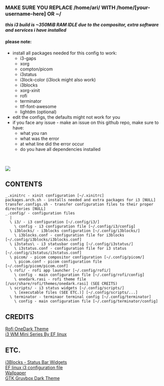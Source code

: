 ### MAKE SURE YOU REPLACE /home/ari/ WITH /home/[your-username-here] OR ~/
***this i3 build is ~350MiB RAM IDLE due to the compositor, extra software and services i have installed***
<br/>

#### please note:
  * install all packages needed for this config to work:
    * i3-gaps
    * xorg
    * compton/picom
    * i3status
    * i3lock-color (i3lock might also work)
    * i3blocks
    * xorg-xinit
    * rofi
    * terminator
    * ttf-font-awesome
    * lightdm (optional)
  * edit the configs, the defaults might not work for you
  * if you face any issue - make an issue on this github repo, make sure to have:
    * what you ran
    * what was the error
    * at what line did the error occur
    * do you have all dependencies installed

<br/>

![](https://user-images.githubusercontent.com/71613062/114439021-08de3480-9bb8-11eb-834a-67edb4b43b2a.png)

## CONTENTS
```
_.xinitrc - xinit configuration [~/.xinitrc]
packages.arch.sh - installs needed and extra packages for i3 [NULL]
transfer.configs.sh - transfer configuration files to their proper directories [NULL]
_.config/ - configuration files
  |
  \ i3/ - i3 configuration [~/.config/i3/]
    \ config - i3 configuration file [~/.config/i3/config]
  \ i3blocks/ - i3blocks configuration [~/.config/i3blocks/]
    \ i3blocks.conf - configuration file for i3blocks [~/.config/i3blocks/i3blocks.conf]
  \ i3status\ - i3 statusbar config [~/.config/i3status/]
    \ i3status.conf - configuration file for i3 status [~/.config/i3status/i3status.conf]
  \ picom/ - picom compositor configuration [~/.config/picom/]
    \ picom.conf - picom configuration file [~/.config/picom/picom.conf]
  \ rofi/ - rofi app launcher [~/.config/rofi/]
    \ config - main configuration file [~/.config/rofi/config]
    \ onedark.rasi - rofi theme file [/usr/share/rofi/themes/onedark.rasi] (SEE CREITS)
  \ scripts/ - i3 status widgets [~/.config/scripts/]
    \ [executable files (SEE ETC.)] [~/.config/scripts/...]
  \ terminator - terminaor terminal config [~/.config/terminator]
    \ config - main configuration file [~/.config/terminator/config]
 ```
 
## CREDITS
[Rofi OneDark Theme](https://github.com/davatorium/rofi-themes/blob/master/User%20Themes/onedark.rasi)<br/>
[i3 WM Mini Series By EF linux](https://www.youtube.com/playlist?list=PL7UuKajElTaCn3bAVIXAcQPtUhX3NKx4-)<br/>
 
## ETC.
[i3Blocks - Status Bar Widgets](https://github.com/vivien/i3blocks/)<br/>
[EF linux i3 configuration file](https://gitlab.com/eflinux/i3)<br/>
[Wallpaper](https://user-images.githubusercontent.com/71613062/114439076-1a274100-9bb8-11eb-9067-ba66d22f517a.jpg)<br/>
[GTK Gruvbox Dark Theme](https://aur.archlinux.org/packages/gruvbox-dark-gtk/)
